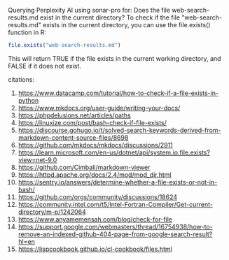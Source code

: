 Querying Perplexity AI using sonar-pro for: Does the file web-search-results.md exist in the current directory?
To check if the file "web-search-results.md" exists in the current directory, you can use the file.exists() function in R:

```r
file.exists("web-search-results.md")
```

This will return TRUE if the file exists in the current working directory, and FALSE if it does not exist.

citations:
1. https://www.datacamp.com/tutorial/how-to-check-if-a-file-exists-in-python
2. https://www.mkdocs.org/user-guide/writing-your-docs/
3. https://phpdelusions.net/articles/paths
4. https://linuxize.com/post/bash-check-if-file-exists/
5. https://discourse.gohugo.io/t/solved-search-keywords-derived-from-markdown-content-source-files/8698
6. https://github.com/mkdocs/mkdocs/discussions/2911
7. https://learn.microsoft.com/en-us/dotnet/api/system.io.file.exists?view=net-9.0
8. https://github.com/Cimbali/markdown-viewer
9. https://httpd.apache.org/docs/2.4/mod/mod_dir.html
10. https://sentry.io/answers/determine-whether-a-file-exists-or-not-in-bash/
11. https://github.com/orgs/community/discussions/18624
12. https://community.intel.com/t5/Intel-Fortran-Compiler/Get-current-directory/m-p/1242064
13. https://www.anyamemensah.com/blog/check-for-file
14. https://support.google.com/webmasters/thread/16754938/how-to-remove-an-indexed-github-404-page-from-google-search-result?hl=en
15. https://lispcookbook.github.io/cl-cookbook/files.html